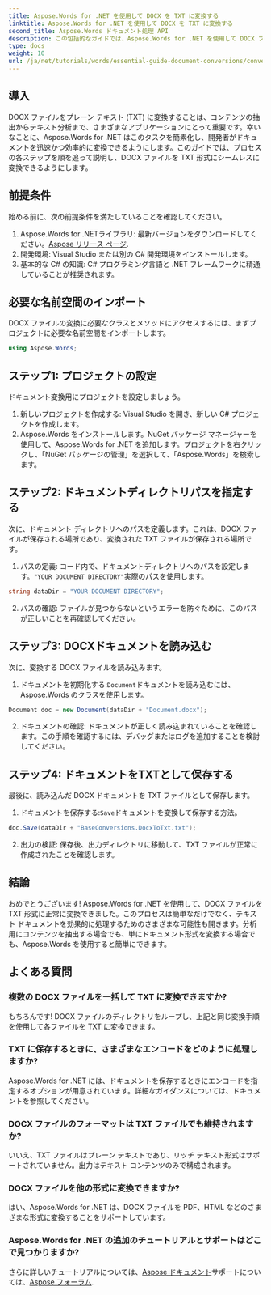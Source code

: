 ```yaml
---
title: Aspose.Words for .NET を使用して DOCX を TXT に変換する
linktitle: Aspose.Words for .NET を使用して DOCX を TXT に変換する
second_title: Aspose.Words ドキュメント処理 API
description: この包括的なガイドでは、Aspose.Words for .NET を使用して DOCX ファイルをプレーン テキスト形式 (TXT) に変換する方法を学習します。
type: docs
weight: 10
url: /ja/net/tutorials/words/essential-guide-document-conversions/convert-docx-to-txt/
---
```

## 導入

DOCX ファイルをプレーン テキスト (TXT) に変換することは、コンテンツの抽出からテキスト分析まで、さまざまなアプリケーションにとって重要です。幸いなことに、Aspose.Words for .NET はこのタスクを簡素化し、開発者がドキュメントを迅速かつ効率的に変換できるようにします。このガイドでは、プロセスの各ステップを順を追って説明し、DOCX ファイルを TXT 形式にシームレスに変換できるようにします。

## 前提条件

始める前に、次の前提条件を満たしていることを確認してください。

1.  Aspose.Words for .NETライブラリ: 最新バージョンをダウンロードしてください。[Aspose リリース ページ](https://releases.aspose.com/words/net/).
2. 開発環境: Visual Studio または別の C# 開発環境をインストールします。
3. 基本的な C# の知識: C# プログラミング言語と .NET フレームワークに精通していることが推奨されます。

## 必要な名前空間のインポート

DOCX ファイルの変換に必要なクラスとメソッドにアクセスするには、まずプロジェクトに必要な名前空間をインポートします。

```csharp
using Aspose.Words;
```

## ステップ1: プロジェクトの設定

ドキュメント変換用にプロジェクトを設定しましょう。

1. 新しいプロジェクトを作成する: Visual Studio を開き、新しい C# プロジェクトを作成します。
2. Aspose.Words をインストールします。NuGet パッケージ マネージャーを使用して、Aspose.Words for .NET を追加します。プロジェクトを右クリックし、「NuGet パッケージの管理」を選択して、「Aspose.Words」を検索します。

## ステップ2: ドキュメントディレクトリパスを指定する

次に、ドキュメント ディレクトリへのパスを定義します。これは、DOCX ファイルが保存される場所であり、変換された TXT ファイルが保存される場所です。

1. パスの定義: コード内で、ドキュメントディレクトリへのパスを設定します。`"YOUR DOCUMENT DIRECTORY"`実際のパスを使用します。

```csharp
string dataDir = "YOUR DOCUMENT DIRECTORY";
```

2. パスの確認: ファイルが見つからないというエラーを防ぐために、このパスが正しいことを再確認してください。

## ステップ3: DOCXドキュメントを読み込む

次に、変換する DOCX ファイルを読み込みます。

1. ドキュメントを初期化する:`Document`ドキュメントを読み込むには、Aspose.Words のクラスを使用します。

```csharp
Document doc = new Document(dataDir + "Document.docx");
```

2. ドキュメントの確認: ドキュメントが正しく読み込まれていることを確認します。この手順を確認するには、デバッグまたはログを追加することを検討してください。

## ステップ4: ドキュメントをTXTとして保存する

最後に、読み込んだ DOCX ドキュメントを TXT ファイルとして保存します。

1. ドキュメントを保存する:`Save`ドキュメントを変換して保存する方法。

```csharp
doc.Save(dataDir + "BaseConversions.DocxToTxt.txt");
```

2. 出力の検証: 保存後、出力ディレクトリに移動して、TXT ファイルが正常に作成されたことを確認します。

## 結論

おめでとうございます! Aspose.Words for .NET を使用して、DOCX ファイルを TXT 形式に正常に変換できました。このプロセスは簡単なだけでなく、テキスト ドキュメントを効果的に処理するためのさまざまな可能性も開きます。分析用にコンテンツを抽出する場合でも、単にドキュメント形式を変換する場合でも、Aspose.Words を使用すると簡単にできます。

## よくある質問

### 複数の DOCX ファイルを一括して TXT に変換できますか?

もちろんです! DOCX ファイルのディレクトリをループし、上記と同じ変換手順を使用して各ファイルを TXT に変換できます。

### TXT に保存するときに、さまざまなエンコードをどのように処理しますか?

Aspose.Words for .NET には、ドキュメントを保存するときにエンコードを指定するオプションが用意されています。詳細なガイダンスについては、ドキュメントを参照してください。

### DOCX ファイルのフォーマットは TXT ファイルでも維持されますか?

いいえ、TXT ファイルはプレーン テキストであり、リッチ テキスト形式はサポートされていません。出力はテキスト コンテンツのみで構成されます。

### DOCX ファイルを他の形式に変換できますか?

はい、Aspose.Words for .NET は、DOCX ファイルを PDF、HTML などのさまざまな形式に変換することをサポートしています。

### Aspose.Words for .NET の追加のチュートリアルとサポートはどこで見つかりますか?

さらに詳しいチュートリアルについては、[Aspose ドキュメント](https://reference.aspose.com/words/net/)サポートについては、[Aspose フォーラム](https://forum.aspose.com/c/words/8).
